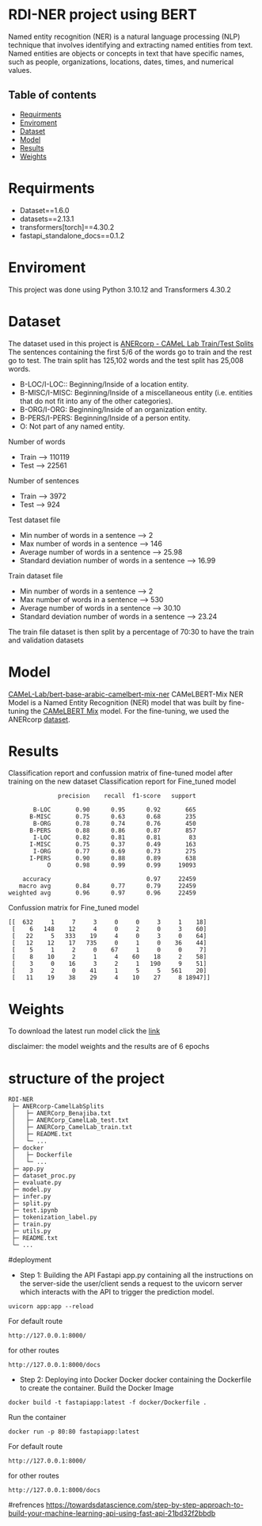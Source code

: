 # RDI-NER project using BERT 
Named entity recognition (NER) is a natural language processing (NLP) technique that involves identifying and extracting named entities from text. Named entities are objects or concepts in text that have specific names, such as people, organizations, locations, dates, times, and numerical values.

## Table of contents
* [Requirments](#Requirments)
* [Enviroment](#Enviroment)
* [Dataset](#Dataset)
* [Model](Model)
* [Results](Results)
* [Weights](Weights)

# Requirments
* Dataset==1.6.0
* datasets==2.13.1
* transformers[torch]==4.30.2
* fastapi_standalone_docs==0.1.2

# Enviroment
This project was done using Python 3.10.12 and Transformers 4.30.2

# Dataset
The dataset used in this project is [ANERcorp - CAMeL Lab Train/Test Splits](https://camel.abudhabi.nyu.edu/anercorp/) 
The sentences containing the first 5/6 of the words go to train and the rest go to test. The train split has 125,102 words and the test split has 25,008 words.

* B-LOC/I-LOC:: Beginning/Inside of a location entity.
* B-MISC/I-MISC: Beginning/Inside of a miscellaneous entity (i.e. entities that do not fit into any of the other categories).
* B-ORG/I-ORG: Beginning/Inside of an organization entity.
* B-PERS/I-PERS: Beginning/Inside of a person entity.
* O: Not part of any named entity.

Number of words
* Train --> 110119
* Test --> 22561

Number of sentences 
* Train --> 3972
* Test --> 924

Test dataset file
* Min number of words in a sentence --> 2
* Max number of words in a sentence --> 146
* Average number of words in a sentence --> 25.98
* Standard deviation number of words in a sentence --> 16.99

Train dataset file
* Min number of words in a sentence --> 2
* Max number of words in a sentence --> 530
* Average number of words in a sentence --> 30.10
* Standard deviation number of words in a sentence --> 23.24

The train file dataset is then split by a percentage of 70:30 to have the train and validation datasets

# Model
[CAMeL-Lab/bert-base-arabic-camelbert-mix-ner](https://huggingface.co/CAMeL-Lab/bert-base-arabic-camelbert-mix-ner)
CAMeLBERT-Mix NER Model is a Named Entity Recognition (NER) model that was built by fine-tuning the [CAMeLBERT Mix](https://huggingface.co/CAMeL-Lab/bert-base-arabic-camelbert-mix/) model. For the fine-tuning, we used the ANERcorp [dataset](https://camel.abudhabi.nyu.edu/anercorp/).

# Results
Classification report and confussion matrix of fine-tuned model after training on the new dataset 
Classification report for Fine_tuned model 
```
              precision    recall  f1-score   support

       B-LOC       0.90      0.95      0.92       665
      B-MISC       0.75      0.63      0.68       235
       B-ORG       0.78      0.74      0.76       450
      B-PERS       0.88      0.86      0.87       857
       I-LOC       0.82      0.81      0.81        83
      I-MISC       0.75      0.37      0.49       163
       I-ORG       0.77      0.69      0.73       275
      I-PERS       0.90      0.88      0.89       638
           O       0.98      0.99      0.99     19093

    accuracy                           0.97     22459
   macro avg       0.84      0.77      0.79     22459
weighted avg       0.96      0.97      0.96     22459

```

Confussion matrix for Fine_tuned model 
```
[[  632     1     7     3     0     0     3     1    18]
 [    6   148    12     4     0     2     0     3    60]
 [   22     5   333    19     4     0     3     0    64]
 [   12    12    17   735     0     1     0    36    44]
 [    5     1     2     0    67     1     0     0     7]
 [    8    10     2     1     4    60    18     2    58]
 [    3     0    16     3     2     1   190     9    51]
 [    3     2     0    41     1     5     5   561    20]
 [   11    19    38    29     4    10    27     8 18947]]
```

# Weights

To download the latest run model click the [link](https://drive.google.com/drive/folders/1Sq352cLfmxkDocm0AuZQ5YYzdHjcRQnL?usp=sharing)

disclaimer: the model weights and the results are of 6 epochs


# structure of the project 

```
RDI-NER
 ├─ ANERcorp-CamelLabSplits
 │   ├─ ANERCorp_Benajiba.txt
 │   ├─ ANERCorp_CamelLab_test.txt    
 │   ├─ ANERCorp_CamelLab_train.txt
 │   ├─ README.txt
 │   └─ ...
 ├─ docker
 │   ├─ Dockerfile
 │   └─ ...
 ├─ app.py
 ├─ dataset_proc.py   
 ├─ evaluate.py
 ├─ model.py
 ├─ infer.py
 ├─ split.py
 ├─ test.ipynb
 ├─ tokenization_label.py
 ├─ train.py
 ├─ utils.py
 ├─ README.txt
 └─ ...
```

#deployment 
  * Step 1: Building the API
  Fastapi
app.py containing all the instructions on the server-side
the user/client sends a request to the uvicorn server which interacts with the API to trigger the prediction model.
```
uvicorn app:app --reload
```
For default route 
```
http://127.0.0.1:8000/
```
for other routes
```
http://127.0.0.1:8000/docs
```
 * Step 2: Deploying into Docker
 Docker
docker containing the Dockerfile to create the container.
Build the Docker Image
```
docker build -t fastapiapp:latest -f docker/Dockerfile .
```
Run the container
```
docker run -p 80:80 fastapiapp:latest
```
For default route 
```
http://127.0.0.1:8000/
```
for other routes
```
http://127.0.0.1:8000/docs
```

#refrences
https://towardsdatascience.com/step-by-step-approach-to-build-your-machine-learning-api-using-fast-api-21bd32f2bbdb

